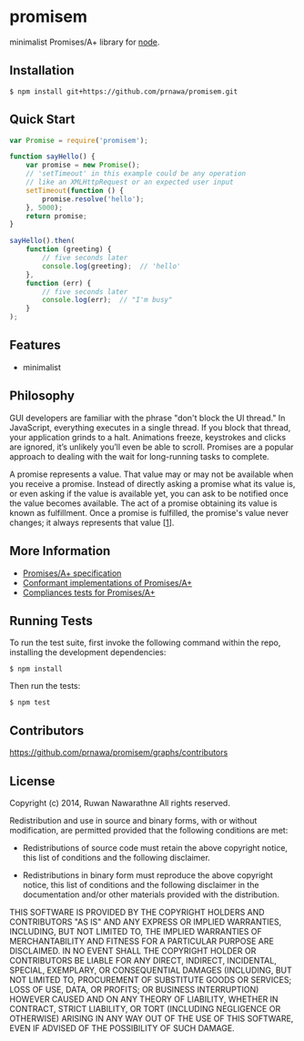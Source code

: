 promisem
========

minimalist Promises/A+ library for [node](http://nodejs.org).


## Installation

    $ npm install git+https://github.com/prnawa/promisem.git

## Quick Start

```js
var Promise = require('promisem');

function sayHello() {
    var promise = new Promise();
    // 'setTimeout' in this example could be any operation
    // like an XMLHttpRequest or an expected user input
    setTimeout(function () {
        promise.resolve('hello');
    }, 5000);
    return promise;
}

sayHello().then(
    function (greeting) {
        // five seconds later
        console.log(greeting);  // 'hello'
    },
    function (err) {
        // five seconds later
        console.log(err);  // "I'm busy"
    }
);
```

## Features

  * minimalist

## Philosophy

GUI developers are familiar with the phrase "don't block the UI thread." In JavaScript, everything executes in a single thread. If you block that thread, your application grinds to a halt. Animations freeze, keystrokes and clicks are ignored, it’s unlikely you’ll even be able to scroll. Promises are a popular approach to dealing with the wait for long-running tasks to complete.

A promise represents a value. That value may or may not be available when you receive a promise. Instead of directly asking a promise what its value is, or even asking if the value is available yet, you can ask to be notified once the value becomes available. The act of a promise obtaining its value is known as fulfillment. Once a promise is fulfilled, the promise's value never changes; it always represents that value [[1](http://know.cujojs.com/tutorials/promises/consuming-promises)].



## More Information

  * [Promises/A+ specification](http://promisesaplus.com/)
  * [Conformant implementations of Promises/A+](http://promisesaplus.com/implementations)
  * [Compliances tests for Promises/A+](https://github.com/promises-aplus/promises-tests)
  

## Running Tests

To run the test suite, first invoke the following command within the repo, installing the development dependencies:

    $ npm install

Then run the tests:

    $ npm test

## Contributors

  https://github.com/prnawa/promisem/graphs/contributors

## License

Copyright (c) 2014, Ruwan Nawarathne
All rights reserved.

Redistribution and use in source and binary forms, with or without modification,
are permitted provided that the following conditions are met:

* Redistributions of source code must retain the above copyright notice, this
  list of conditions and the following disclaimer.

* Redistributions in binary form must reproduce the above copyright notice, this
  list of conditions and the following disclaimer in the documentation and/or
  other materials provided with the distribution.

THIS SOFTWARE IS PROVIDED BY THE COPYRIGHT HOLDERS AND CONTRIBUTORS "AS IS" AND
ANY EXPRESS OR IMPLIED WARRANTIES, INCLUDING, BUT NOT LIMITED TO, THE IMPLIED
WARRANTIES OF MERCHANTABILITY AND FITNESS FOR A PARTICULAR PURPOSE ARE
DISCLAIMED. IN NO EVENT SHALL THE COPYRIGHT HOLDER OR CONTRIBUTORS BE LIABLE FOR
ANY DIRECT, INDIRECT, INCIDENTAL, SPECIAL, EXEMPLARY, OR CONSEQUENTIAL DAMAGES
(INCLUDING, BUT NOT LIMITED TO, PROCUREMENT OF SUBSTITUTE GOODS OR SERVICES;
LOSS OF USE, DATA, OR PROFITS; OR BUSINESS INTERRUPTION) HOWEVER CAUSED AND ON
ANY THEORY OF LIABILITY, WHETHER IN CONTRACT, STRICT LIABILITY, OR TORT
(INCLUDING NEGLIGENCE OR OTHERWISE) ARISING IN ANY WAY OUT OF THE USE OF THIS
SOFTWARE, EVEN IF ADVISED OF THE POSSIBILITY OF SUCH DAMAGE.

